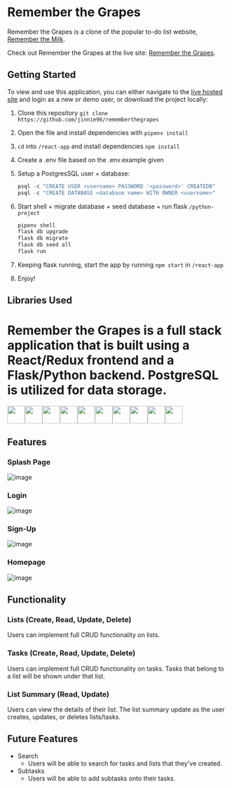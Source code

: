 # Remember the Grapes

Remember the Grapes is a clone of the popular to-do list website, [Remember the Milk](www.rememberthemilk.com).

Check out Remember the Grapes at the live site: [Remember the Grapes](https://remember-the-grapes.herokuapp.com/).


## Getting Started
To view and use this application, you can either navigate to the [live hosted site](https://remember-the-grapes.herokuapp.com/) and login as a new or demo user, or download the project locally:
1. Clone this repository ```git clone https://github.com/jinnie96/rememberthegrapes```

2. Open the file and install dependencies with ```pipenv install```

3. ```cd``` into ```/react-app``` and install dependencies ```npm install```

4.  Create a .env file based on the .env.example given

5.  Setup a PostgresSQL user + database:
    ```javascript
    psql -c "CREATE USER <username> PASSWORD '<password>' CREATEDB"
    psql -c "CREATE DATABASE <database name> WITH OWNER <username>"
    ```

6. Start shell + migrate database + seed database + run flask ```/python-project```
    ```javascript
    pipenv shell
    flask db upgrade
    flask db migrate
    flask db seed all
    flask run
    ```

6. Keeping flask running, start the app by running ```npm start``` in ```/react-app```

7. Enjoy!

## Libraries Used
# Remember the Grapes is a full stack application that is built using a React/Redux frontend and a Flask/Python backend. PostgreSQL is utilized for data storage.
<img  src="https://cdn.jsdelivr.net/gh/devicons/devicon/icons/javascript/javascript-original.svg" height=40/><img src="https://cdn.jsdelivr.net/gh/devicons/devicon/icons/python/python-original.svg" height=40/><img src="https://cdn.jsdelivr.net/gh/devicons/devicon/icons/react/react-original.svg" height=40/><img src="https://cdn.jsdelivr.net/gh/devicons/devicon/icons/redux/redux-original.svg" height=40/><img  src="https://cdn.jsdelivr.net/gh/devicons/devicon/icons/postgresql/postgresql-original.svg" height=40/><img src="https://cdn.jsdelivr.net/gh/devicons/devicon/icons/sqlalchemy/sqlalchemy-original.svg" height=40/><img  src="https://cdn.jsdelivr.net/gh/devicons/devicon/icons/css3/css3-original.svg" height=40/><img  src="https://cdn.jsdelivr.net/gh/devicons/devicon/icons/html5/html5-original.svg" height=40/><img src="https://cdn.jsdelivr.net/gh/devicons/devicon/icons/vscode/vscode-original.svg" height=40/><img  src="https://cdn.jsdelivr.net/gh/devicons/devicon/icons/git/git-original.svg" height=40/>

## Features

### Splash Page
![image](https://user-images.githubusercontent.com/90893496/155971605-ed4d89c6-5231-47b6-98f1-22b8cf04f989.png)

### Login
![image](https://user-images.githubusercontent.com/90893496/155971723-9fed6c99-33fc-4dae-ad04-ac869a95e64e.png)

### Sign-Up
![image](https://user-images.githubusercontent.com/90893496/155971844-eb0fa0e7-188a-4dcf-9d0d-4f0b0380e681.png)

### Homepage
![image](https://user-images.githubusercontent.com/90893496/156006901-869f1607-6779-416a-9b7e-ff882c78c46f.png)


## Functionality

### Lists (Create, Read, Update, Delete)
Users can implement full CRUD functionality on lists.

### Tasks (Create, Read, Update, Delete)
Users can implement full CRUD functionality on tasks. Tasks that belong to a list will be shown under that list.

### List Summary (Read, Update)
Users can view the details of their list. The list summary update as the user creates, updates, or deletes lists/tasks.

## Future Features
- Search
    - Users will be able to search for tasks and lists that they've created.
- Subtasks
    - Users will be able to add subtasks onto their tasks.
